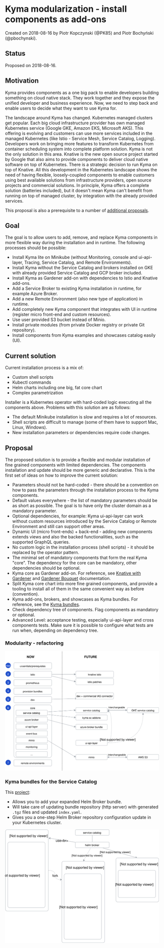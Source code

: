 # Kyma modularization - install components as add-ons

Created on 2018-08-16 by Piotr Kopczynski (@PK85) and Piotr Bochyński (@pbochynski).

## Status

Proposed on 2018-08-16.

## Motivation

Kyma provides components as a one big pack to enable developers building something on cloud native stack. They work together and they expose the unified developer and business experience. Now, we need to step back and enable users to decide what they want to use Kyma for.

The landscape around Kyma has changed. Kubernetes managed clusters get popular. Each big cloud infrastructure provider has own managed Kubernetes service (Google GKE, Amazon EKS, Microsoft AKS). This offering is evolving and customers can use more services included in the managed Kubernetes (like Istio - Service Mesh, Service Catalog, Logging). Developers work on bringing more features to transform Kubernetes from container scheduling system into complete platform solution. Kyma is not the only solution in this area. Knative is the new open source project started by Google that also aims to provide components to deliver cloud native software on top of Kubernetes. There is a strategic decision to run Kyma on top of Knative. All this development in the Kubernetes landscape shows the need of having flexible, loosely-coupled components to enable customers using best available solutions from infrastructure providers, open source projects and commercial solutions. In principle, Kyma offers a complete solution (batteries included), but it doesn't mean Kyma can't benefit from running on top of managed cluster, by integration with the already provided services.

This proposal is also a prerequisite to a number of [additional proposals](#proposal).

## Goal

The goal is to allow users to add, remove, and replace Kyma components in more flexible way during the installation and in runtime. The following processes should be possible:

- Install Kyma lite on Minikube (without Monitoring, console and ui-api-layer, Tracing, Service Catalog, and Remote Environments).
- Install Kyma without the Service Catalog and brokers installed on GKE with already provided Service Catalog and GCP broker included.
- Install Kyma as Gardener add-on with dependencies to Istio and Knative add-ons.
- Add a Service Broker to existing Kyma installation in runtime, for example Azure Broker.
- Add a new Remote Environment (also new type of application) in runtime.
- Add completely new Kyma component that integrates with UI in runtime (register micro front-end and custom resources).
- Use user provided S3 bucket instead of Minio.
- Install private modules (from private Docker registry or private Git repository).
- Install components from Kyma examples and showcases catalog easily (UI).

## Current solution

Current installation process is a mix of:

- Custom shell scripts
- Kubectl commands
- Helm charts including one big, fat core chart
- Complex parametrization

Installer is a Kubernetes operator with hard-coded logic executing all the components above. Problems with this solution are as follows:

- The default Minikube installation is slow and requires a lot of resources.
- Shell scripts are difficult to manage (some of them have to support Mac, Linux, Windows).
- New installation parameters or dependencies require code changes.

## Proposal

The proposed solution is to provide a flexible and modular installation of fine grained components with limited dependencies. The components installation and update should be more generic and declarative. This is the first set of ideas on how to improve the current solution:

- Parameters should not be hard-coded - there should be a convention on how to pass the parameters through the installation process to the Kyma components.
- Default values everywhere - the list of mandatory parameters should be as short as possible. The goal is to have only the cluster domain as a mandatory parameter.
- Optional dependencies, for example: Kyma ui-api-layer can work without custom resources introduced by the Service Catalog or Remote Environment and still can support other areas.
- Dynamic UI (micro front-ends) + back-end - adding new components extends views and also the backed functionalities, such as the supported GraphQL queries.
- No custom logic in the installation process (shell scripts) - it should be replaced by the operator pattern.
- The minimal set of mandatory components that form the real Kyma "core". The dependency for the core can be mandatory, other dependencies should be optional.
- Kyma core as Gardener add-on. For reference, see [Knative with Gardener](https://github.com/knative/docs/blob/master/install/Knative-with-Gardener.md#alternative-way-to-enable-knative-with-gardener) and [Gardener Bouquet](https://github.com/gardener/bouquet) documentation.
- Split Kyma core chart into more fine grained components, and provide a tooling to install all of them in the same convenient way as before (convention).
- Kyma add-ons, brokers, and showcases as Kyma bundles. For reference, see the [Kyma bundles](#kyma-bundles-for-the-service-catalog).
- Check dependency tree of components. Flag components as mandatory or optional.
- Advanced Level: acceptance testing, especially ui-api-layer and cross components tests. Make sure it is possible to configure what tests are run when, depending on dependency tree.

### Modularity - refactoring

![](assets/modularization.svg)

### Kyma bundles for the Service Catalog

This [project](https://github.com/PK85/kyma-bundles):

- Allows you to add your expanded Helm Broker bundle.
- Will take care of updating bundle repository (http server) with generated `.tgz` files and updated `index.yaml`.
- Gives you a one-step Helm Broker repository configuration update in your Kubernetes cluster.

![](assets/modularization-bundles.svg)

